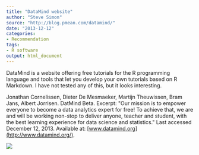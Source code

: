 ```yaml
---
title: "DataMind website"
author: "Steve Simon"
source: "http://blog.pmean.com/datamind/"
date: "2013-12-12"
categories:
- Recommendation
tags:
- R software
output: html_document
---
```


DataMind is a website offering free tutorials for the R programming
language and tools that let you develop your own tutorials based on R
Markdown. I have not tested any of this, but it looks
interesting.

<!---More--->

Jonathan Cornelissen, Dieter De Mesmaeker, Martijn Theuwissen, Bram
Jans, Albert Jorrisen. DatMind Beta. Excerpt: "Our mission is to empower
everyone to become a data analytics expert for free! To achieve that, we
are and will be working non-stop to deliver anyone, teacher and student,
with the best learning experience for data science and statistics." Last
accessed December 12, 2013. Available at:
[www.datamind.org](http://www.datamind.org/).

![](http://www.pmean.com/images/13/data-mind-01.png)




